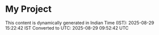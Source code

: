 # My Project

This content is dynamically generated in Indian Time (IST): 2025-08-29 15:22:42 IST
Converted to UTC: 2025-08-29 09:52:42 UTC
